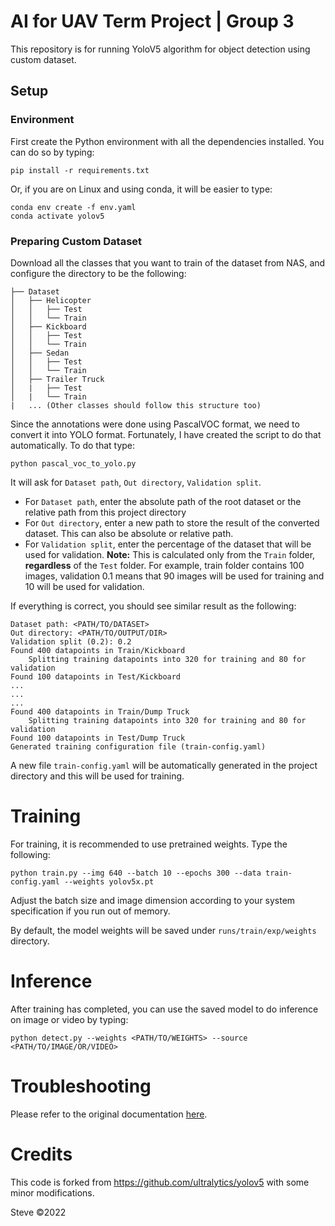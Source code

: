 # AI for UAV Term Project | Group 3
This repository is for running YoloV5 algorithm for object detection using custom dataset.

## Setup

### Environment
First create the Python environment with all the dependencies installed. You can do so by typing:
```
pip install -r requirements.txt
```
Or, if you are on Linux and using conda, it will be easier to type:
```
conda env create -f env.yaml
conda activate yolov5
```

### Preparing Custom Dataset
Download all the classes that you want to train of the dataset from NAS, and configure the directory to be the following:
```
├── Dataset
│   ├── Helicopter
│   │   ├── Test
│   │   └── Train
│   ├── Kickboard
│   │   ├── Test
│   │   └── Train
│   ├── Sedan
│   │   ├── Test
│   │   └── Train
│   ├── Trailer Truck
│   |   ├── Test
│   |   └── Train
|   ... (Other classes should follow this structure too)
```
Since the annotations were done using PascalVOC format, we need to convert it into YOLO format. Fortunately, I have created the script to do that automatically. To do that type:
```
python pascal_voc_to_yolo.py
```
It will ask for `Dataset path`, `Out directory`, `Validation split`.
- For `Dataset path`, enter the absolute path of the root dataset or the relative path from this project directory
- For `Out directory`, enter a new path to store the result of the converted dataset. This can also be absolute or relative path.
- For `Validation split`, enter the percentage of the dataset that will be used for validation. **Note:** This is calculated only from the `Train` folder, **regardless** of the `Test` folder. For example, train folder contains 100 images, validation 0.1 means that 90 images will be used for training and 10 will be used for validation.

If everything is correct, you should see similar result as the following:
```
Dataset path: <PATH/TO/DATASET>
Out directory: <PATH/TO/OUTPUT/DIR>
Validation split (0.2): 0.2
Found 400 datapoints in Train/Kickboard
	Splitting training datapoints into 320 for training and 80 for validation
Found 100 datapoints in Test/Kickboard
...
...
...
Found 400 datapoints in Train/Dump Truck
	Splitting training datapoints into 320 for training and 80 for validation
Found 100 datapoints in Test/Dump Truck
Generated training configuration file (train-config.yaml)
```
A new file `train-config.yaml` will be automatically generated in the project directory and this will be used for training.

# Training
For training, it is recommended to use pretrained weights. Type the following:
```
python train.py --img 640 --batch 10 --epochs 300 --data train-config.yaml --weights yolov5x.pt
```
Adjust the batch size and image dimension according to your system specification if you run out of memory.

By default, the model weights will be saved under `runs/train/exp/weights` directory.

# Inference
After training has completed, you can use the saved model to do inference on image or video by typing:
```
python detect.py --weights <PATH/TO/WEIGHTS> --source <PATH/TO/IMAGE/OR/VIDEO>
```
# Troubleshooting
Please refer to the original documentation <a href=https://github.com/ultralytics/yolov5/wiki>here</a>.

# Credits
This code is forked from https://github.com/ultralytics/yolov5 with some minor modifications.

Steve ©2022
